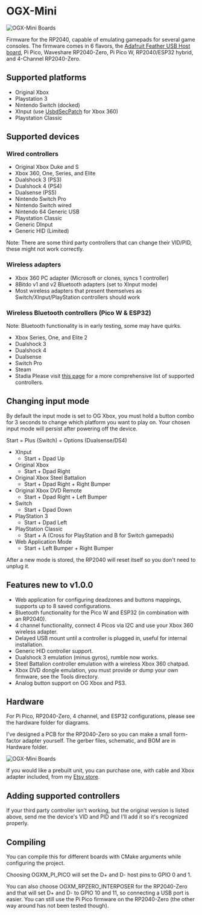 # OGX-Mini
![OGX-Mini Boards](images/OGX-Mini-github.jpg "OGX-Mini Boards")

Firmware for the RP2040, capable of emulating gamepads for several game consoles. The firmware comes in 6 flavors, the [Adafruit Feather USB Host board](https://www.adafruit.com/product/5723), Pi Pico, Waveshare RP2040-Zero, Pi Pico W, RP2040/ESP32 hybrid, and 4-Channel RP2040-Zero.

## Supported platforms
- Original Xbox
- Playstation 3
- Nintendo Switch (docked)
- XInput (use [UsbdSecPatch](https://github.com/InvoxiPlayGames/UsbdSecPatch) for Xbox 360)
- Playstation Classic

## Supported devices
### Wired controllers
- Original Xbox Duke and S
- Xbox 360, One, Series, and Elite
- Dualshock 3 (PS3)
- Dualshock 4 (PS4)
- Dualsense (PS5)
- Nintendo Switch Pro
- Nintendo Switch wired
- Nintendo 64 Generic USB
- Playstation Classic
- Generic DInput
- Generic HID (Limited)

Note: There are some third party controllers that can change their VID/PID, these might not work correctly.

### Wireless adapters
- Xbox 360 PC adapter (Microsoft or clones, syncs 1 controller)
- 8Bitdo v1 and v2 Bluetooth adapters (set to XInput mode)
- Most wireless adapters that present themselves as Switch/XInput/PlayStation controllers should work

### Wireless Bluetooth controllers (Pico W & ESP32)
Note: Bluetooth functionality is in early testing, some may have quirks.
- Xbox Series, One, and Elite 2
- Dualshock 3
- Dualshock 4
- Dualsense
- Switch Pro
- Steam
- Stadia
Please visit [this page](https://bluepad32.readthedocs.io/en/latest/supported_gamepads/) for a more comprehensive list of supported controllers.

## Changing input mode
By default the input mode is set to OG Xbox, you must hold a button combo for 3 seconds to change which platform you want to play on. Your chosen input mode will persist after powering off the device. 

Start = Plus (Switch) = Options (Dualsense/DS4)

- XInput
    - Start + Dpad Up 
- Original Xbox
    - Start + Dpad Right
- Original Xbox Steel Battalion
    - Start + Dpad Right + Right Bumper
- Original Xbox DVD Remote
    - Start + Dpad Right + Left Bumper
- Switch
    - Start + Dpad Down
- PlayStation 3
    - Start + Dpad Left
- PlayStation Classic
    - Start + A (Cross for PlayStation and B for Switch gamepads)
- Web Application Mode
    - Start + Left Bumper + Right Bumper

After a new mode is stored, the RP2040 will reset itself so you don't need to unplug it. 

## Features new to v1.0.0
- Web application for configuring deadzones and buttons mappings, supports up to 8 saved configurations.
- Bluetooth functionality for the Pico W and ESP32 (in combination with an RP2040).
- 4 channel functionality, connect 4 Picos via I2C and use your Xbox 360 wireless adapter.
- Delayed USB mount until a controller is plugged in, useful for internal installation. 
- Generic HID controller support.
- Dualshock 3 emulation (minus gyros), rumble now works.
- Steel Battalion controller emulation with a wireless Xbox 360 chatpad.
- Xbox DVD dongle emulation, you must provide or dump your own firmware, see the Tools directory.
- Analog button support on OG Xbox and PS3.

## Hardware
For Pi Pico, RP2040-Zero, 4 channel, and ESP32 configurations, please see the hardware folder for diagrams.

I've designed a PCB for the RP2040-Zero so you can make a small form-factor adapter yourself. The gerber files, schematic, and BOM are in Hardware folder.

![OGX-Mini Boards](images/OGX-Mini-rpzero-int.jpg "OGX-Mini Boards")

If you would like a prebuilt unit, you can purchase one, with cable and Xbox adapter included, from my [Etsy store](https://www.etsy.com/listing/1426992904/ogx-mini-controller-adapter-for-original).

## Adding supported controllers
If your third party controller isn't working, but the original version is listed above, send me the device's VID and PID and I'll add it so it's recognized properly.

## Compiling
You can compile this for different boards with CMake arguments while configuring the project.

Choosing OGXM_PI_PICO will set the D+ and D- host pins to GPIO 0 and 1. 

You can also choose OGXM_RPZERO_INTERPOSER for the RP2040-Zero and that will set D+ and D- to GPIO 10 and 11, so connecting a USB port is easier. You can still use the Pi Pico firmware on the RP2040-Zero (the other way around has not been tested though).